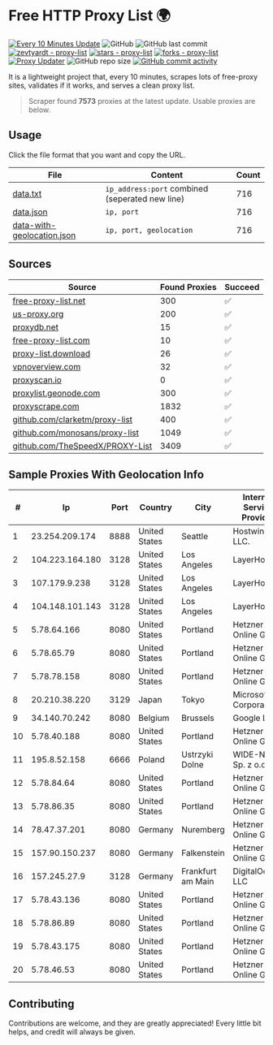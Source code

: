 
# Free HTTP Proxy List 🌍

[![Every 10 Minutes Update](https://github.com/mertguvencli/http-proxy-list/actions/workflows/main.yml/badge.svg?branch=main)](https://github.com/mertguvencli/http-proxy-list/actions/workflows/main.yml)
![GitHub](https://img.shields.io/github/license/mertguvencli/http-proxy-list)
![GitHub last commit](https://img.shields.io/github/last-commit/mertguvencli/http-proxy-list)
[![zevtyardt - proxy-list](https://img.shields.io/static/v1?label=zevtyardt&message=proxy-list&color=blue&logo=github)](https://github.com/zevtyardt/proxy-list "Go to GitHub repo")
[![stars - proxy-list](https://img.shields.io/github/stars/zevtyardt/proxy-list?style=social)](https://github.com/zevtyardt/proxy-list)
[![forks - proxy-list](https://img.shields.io/github/forks/zevtyardt/proxy-list?style=social)](https://github.com/zevtyardt/proxy-list)
[![Proxy Updater](https://github.com/zevtyardt/proxy-list/workflows/Proxy%20Updater/badge.svg)](https://github.com/zevtyardt/proxy-list/actions?query=workflow:"Proxy+Updater")
![GitHub repo size](https://img.shields.io/github/repo-size/zevtyardt/proxy-list)
[![GitHub commit activity](https://img.shields.io/github/commit-activity/m/zevtyardt/proxy-list?logo=commits)](https://github.com/zevtyardt/proxy-list/commits/main)

It is a lightweight project that, every 10 minutes, scrapes lots of free-proxy sites, validates if it works, and serves a clean proxy list.

> Scraper found **7573** proxies at the latest update. Usable proxies are below.

## Usage

Click the file format that you want and copy the URL.

|File|Content|Count|
|----|-------|-----|
|[data.txt](https://raw.githubusercontent.com/mertguvencli/http-proxy-list/main/proxy-list/data.txt)|`ip_address:port` combined (seperated new line)|716|
|[data.json](https://raw.githubusercontent.com/mertguvencli/http-proxy-list/main/proxy-list/data.json)|`ip, port`|716|
|[data-with-geolocation.json](https://raw.githubusercontent.com/mertguvencli/http-proxy-list/main/proxy-list/data-with-geolocation.json)|`ip, port, geolocation`|716|

## Sources

|Source|Found Proxies|Succeed|
|------|-------------|-------|
|[free-proxy-list.net](https://free-proxy-list.net)|300|✅|
|[us-proxy.org](https://www.us-proxy.org)|200|✅|
|[proxydb.net](http://proxydb.net)|15|✅|
|[free-proxy-list.com](https://free-proxy-list.com/?page=&port=&type%5B%5D=http&type%5B%5D=https&up_time=0&search=Search)|10|✅|
|[proxy-list.download](https://www.proxy-list.download/HTTP)|26|✅|
|[vpnoverview.com](https://vpnoverview.com/privacy/anonymous-browsing/free-proxy-servers)|32|✅|
|[proxyscan.io](https://www.proxyscan.io)|0|✅|
|[proxylist.geonode.com](https://proxylist.geonode.com/api/proxy-list?limit=300&page=1&sort_by=lastChecked&sort_type=desc&protocols=http,https)|300|✅|
|[proxyscrape.com](https://api.proxyscrape.com/v2/?request=displayproxies&protocol=http&timeout=10000&country=all&ssl=all&anonymity=all)|1832|✅|
|[github.com/clarketm/proxy-list](https://raw.githubusercontent.com/clarketm/proxy-list/master/proxy-list-raw.txt)|400|✅|
|[github.com/monosans/proxy-list](https://raw.githubusercontent.com/monosans/proxy-list/main/proxies/http.txt)|1049|✅|
|[github.com/TheSpeedX/PROXY-List](https://raw.githubusercontent.com/TheSpeedX/PROXY-List/master/http.txt)|3409|✅|


## Sample Proxies With Geolocation Info

|#|Ip|Port|Country|City|Internet Service Provider|
|-|--|----|-------|----|-------------------------|
|1|23.254.209.174|8888|United States|Seattle|Hostwinds LLC.|
|2|104.223.164.180|3128|United States|Los Angeles|LayerHost|
|3|107.179.9.238|3128|United States|Los Angeles|LayerHost|
|4|104.148.101.143|3128|United States|Los Angeles|LayerHost|
|5|5.78.64.166|8080|United States|Portland|Hetzner Online GmbH|
|6|5.78.65.79|8080|United States|Portland|Hetzner Online GmbH|
|7|5.78.78.158|8080|United States|Portland|Hetzner Online GmbH|
|8|20.210.38.220|3129|Japan|Tokyo|Microsoft Corporation|
|9|34.140.70.242|8080|Belgium|Brussels|Google LLC|
|10|5.78.40.188|8080|United States|Portland|Hetzner Online GmbH|
|11|195.8.52.158|6666|Poland|Ustrzyki Dolne|WIDE-NET II Sp. z o.o.|
|12|5.78.84.64|8080|United States|Portland|Hetzner Online GmbH|
|13|5.78.86.35|8080|United States|Portland|Hetzner Online GmbH|
|14|78.47.37.201|8080|Germany|Nuremberg|Hetzner Online GmbH|
|15|157.90.150.237|8080|Germany|Falkenstein|Hetzner Online GmbH|
|16|157.245.27.9|3128|Germany|Frankfurt am Main|DigitalOcean, LLC|
|17|5.78.43.136|8080|United States|Portland|Hetzner Online GmbH|
|18|5.78.86.89|8080|United States|Portland|Hetzner Online GmbH|
|19|5.78.43.175|8080|United States|Portland|Hetzner Online GmbH|
|20|5.78.46.53|8080|United States|Portland|Hetzner Online GmbH|



## Contributing

Contributions are welcome, and they are greatly appreciated! Every
little bit helps, and credit will always be given.

